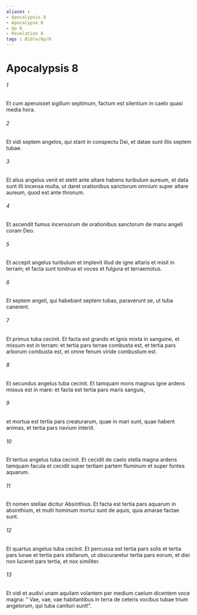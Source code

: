 ```yaml
---
aliases : 
- Apocalypsis 8
- Apocalypse 8
- Ap 8
- Revelation 8
tags : Bible/Ap/8
---
```


# Apocalypsis 8

###### 1
Et cum aperuisset sigillum septimum, factum est silentium in caelo quasi media hora. 
###### 2
Et vidi septem angelos, qui stant in conspectu Dei, et datae sunt illis septem tubae. 
###### 3
Et alius angelus venit et stetit ante altare habens turibulum aureum, et data sunt illi incensa multa, ut daret orationibus sanctorum omnium super altare aureum, quod est ante thronum. 
###### 4
Et ascendit fumus incensorum de orationibus sanctorum de manu angeli coram Deo. 
###### 5
Et accepit angelus turibulum et implevit illud de igne altaris et misit in terram; et facta sunt tonitrua et voces et fulgura et terraemotus.
###### 6
Et septem angeli, qui habebant septem tubas, paraverunt se, ut tuba canerent.
###### 7
Et primus tuba cecinit. Et facta est grando et ignis mixta in sanguine, et missum est in terram: et tertia pars terrae combusta est, et tertia pars arborum combusta est, et omne fenum viride combustum est.
###### 8
Et secundus angelus tuba cecinit. Et tamquam mons magnus igne ardens missus est in mare: et facta est tertia pars maris sanguis, 
###### 9
et mortua est tertia pars creaturarum, quae in mari sunt, quae habent animas, et tertia pars navium interiit.
###### 10
Et tertius angelus tuba cecinit. Et cecidit de caelo stella magna ardens tamquam facula et cecidit super tertiam partem fluminum et super fontes aquarum. 
###### 11
Et nomen stellae dicitur Absinthius. Et facta est tertia pars aquarum in absinthium, et multi hominum mortui sunt de aquis, quia amarae factae sunt.
###### 12
Et quartus angelus tuba cecinit. Et percussa est tertia pars solis et tertia pars lunae et tertia pars stellarum, ut obscuraretur tertia pars eorum, et diei non luceret pars tertia, et nox similiter.
###### 13
Et vidi et audivi unam aquilam volantem per medium caelum dicentem voce magna: “ Vae, vae, vae habitantibus in terra de ceteris vocibus tubae trium angelorum, qui tuba canituri sunt!”.
